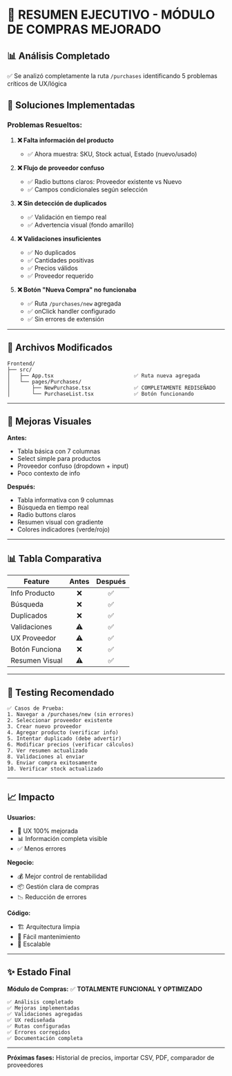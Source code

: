 # 🎯 RESUMEN EJECUTIVO - MÓDULO DE COMPRAS MEJORADO

## 📊 Análisis Completado
✅ Se analizó completamente la ruta `/purchases` identificando 5 problemas críticos de UX/lógica

## 🔧 Soluciones Implementadas

### **Problemas Resueltos:**

1. **❌ Falta información del producto**
   - ✅ Ahora muestra: SKU, Stock actual, Estado (nuevo/usado)

2. **❌ Flujo de proveedor confuso**
   - ✅ Radio buttons claros: Proveedor existente vs Nuevo
   - ✅ Campos condicionales según selección

3. **❌ Sin detección de duplicados**
   - ✅ Validación en tiempo real
   - ✅ Advertencia visual (fondo amarillo)

4. **❌ Validaciones insuficientes**
   - ✅ No duplicados
   - ✅ Cantidades positivas
   - ✅ Precios válidos
   - ✅ Proveedor requerido

5. **❌ Botón "Nueva Compra" no funcionaba**
   - ✅ Ruta `/purchases/new` agregada
   - ✅ onClick handler configurado
   - ✅ Sin errores de extensión

---

## 📁 Archivos Modificados

```
Frontend/
├── src/
│   ├── App.tsx                          ✅ Ruta nueva agregada
│   └── pages/Purchases/
│       ├── NewPurchase.tsx              ✅ COMPLETAMENTE REDISEÑADO
│       └── PurchaseList.tsx             ✅ Botón funcionando
```

---

## 🎨 Mejoras Visuales

**Antes:**
- Tabla básica con 7 columnas
- Select simple para productos
- Proveedor confuso (dropdown + input)
- Poco contexto de info

**Después:**
- Tabla informativa con 9 columnas
- Búsqueda en tiempo real
- Radio buttons claros
- Resumen visual con gradiente
- Colores indicadores (verde/rojo)

---

## 📊 Tabla Comparativa

| Feature | Antes | Después |
|---------|:-----:|:-------:|
| Info Producto | ❌ | ✅ |
| Búsqueda | ❌ | ✅ |
| Duplicados | ❌ | ✅ |
| Validaciones | ⚠️ | ✅ |
| UX Proveedor | ⚠️ | ✅ |
| Botón Funciona | ❌ | ✅ |
| Resumen Visual | ⚠️ | ✅ |

---

## 🧪 Testing Recomendado

```
✅ Casos de Prueba:
1. Navegar a /purchases/new (sin errores)
2. Seleccionar proveedor existente
3. Crear nuevo proveedor
4. Agregar producto (verificar info)
5. Intentar duplicado (debe advertir)
6. Modificar precios (verificar cálculos)
7. Ver resumen actualizado
8. Validaciones al enviar
9. Enviar compra exitosamente
10. Verificar stock actualizado
```

---

## 📈 Impacto

**Usuarios:**
- 🎯 UX 100% mejorada
- 📊 Información completa visible
- ✅ Menos errores

**Negocio:**
- 💰 Mejor control de rentabilidad
- 📦 Gestión clara de compras
- 📉 Reducción de errores

**Código:**
- 🏗️ Arquitectura limpia
- 🔧 Fácil mantenimiento
- 🚀 Escalable

---

## ✨ Estado Final

**Módulo de Compras:** ✅ **TOTALMENTE FUNCIONAL Y OPTIMIZADO**

```
✅ Análisis completado
✅ Mejoras implementadas
✅ Validaciones agregadas
✅ UX rediseñada
✅ Rutas configuradas
✅ Errores corregidos
✅ Documentación completa
```

---

**Próximas fases:** Historial de precios, importar CSV, PDF, comparador de proveedores

